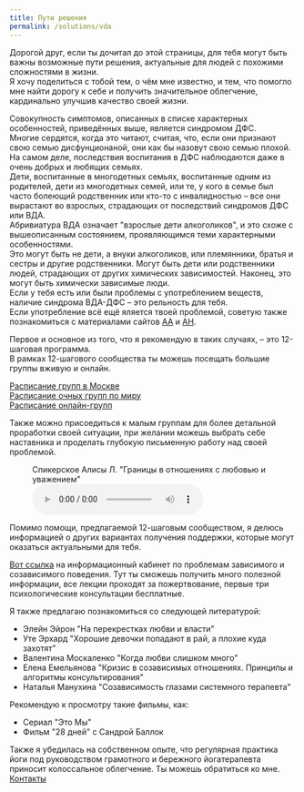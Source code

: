 ```yaml
---
title: Пути решения
permalink: /solutions/vda
---
```

Дорогой друг, если ты дочитал до этой страницы, для тебя могут быть важны возможные пути решения, актуальные для людей с похожими сложностями в жизни.  
Я хочу поделиться с тобой тем, о чём мне известно, и тем, что помогло мне найти дорогу к себе и получить значительное облегчение, кардинально улучшив качество своей жизни.

Совокупность симптомов, описанных в списке характерных особенностей, приведённых выше, является синдромом ДФС.  
Многие сердятся, когда это читают, считая, что, если они признают свою семью дисфунционаной, они как бы назовут свою семью плохой. На самом деле, последствия воспитания в ДФС наблюдаются даже в очень добрых и любящих семьях.  
Дети, воспитанные в многодетных семьях, воспитанные одним из родителей, дети из многодетных семей, или те, у кого в семье был часто болеющий родственник или кто-то с инвалидностью – все они вырастают во взрослых, страдающих от последствий синдромов ДФС или ВДА.  
Абривиатура ВДА означает "взрослые дети алкоголиков", и это схоже с вышеописанным состоянием, проявляющимся теми характерными особенностями.  
Это могут быть не дети, а внуки алкоголиков, или племянники, братья и сестры и другие родственники. Могут быть дети или родственники людей, страдающих от других химических зависимостей. Наконец, это могут быть химически зависимые люди.  
Если у тебя есть или были проблемы с употреблением веществ, наличие синдрома ВДА-ДФС – это рельность для тебя.  
Если употребление всё ещё яляется твоей проблемой, советую также познакомиться с материалами сайтов [АА](https://aarussia.ru/) и [АН](https://na-msk.ru/).

Первое и основное из того, что я рекомендую в таких случаях, – это 12-шаговая программа.  
В рамках 12-шагового сообщества ты можешь посещать большие группы вживую и онлайн.

[Расписание групп в Москве](https://vdamoscow.ru/sch-com/)  
[Расписание очных групп по миру](https://adultchildren.ru/groups/offline_list/)  
[Расписание онлайн-групп](https://adultchildren.ru/groups/online_list/)

Также можно присоедиться к малым группам для более детальной проработки своей ситуации, при желании можешь выбрать себе наставника и проделать глубокую письменную работу над своей проблемой. 

<figure>
    <figcaption>Спикерское Алисы Л. "Границы в отношениях с любовью и уважением"</figcaption>
    <audio controls>
        <source src="http://speakthetruth.ru.com/media/speakers_alisal.mp3" type="audio/mpeg">
        <p>Ваш браузер не поддерживает HTML5 аудио. Вот взамен
            <a href="http://speakthetruth.ru.com/media/speakers_alisal.mp3">ссылка на аудио</a></p>
    </audio>
</figure>

Помимо помощи, предлагаемой 12-шаговым сообществом, я делюсь информацией о других вариантах получения поддержки, которые могут оказаться актуальными для тебя.

[Вот ссылка](https://www.ikc-spb.com/) на информационный кабинет по проблемам зависимого и созависимого поведения. Тут ты сможешь получить много полезной информации, все лекции проходят за пожертвование, первые три психологические консультации бесплатные.
 
Я также предлагаю познакомиться со следующей литературой:
- Элейн Эйрон "На перекрестках любви и власти"  
- Уте Эрхард "Хорошие девочки попадают в рай, а плохие куда захотят"  
- Валентина Москаленко "Когда любви слишком много"  
- Елена Емельянова "Кризис в созависимых отношениях. Принципы и алгоритмы консультирования"  
- Наталья Манухина "Созависимость глазами системного терапевта"  
 
Рекомендую к просмотру такие фильмы, как:
- Сериал "Это Мы"
- Фильм "28 дней" с Сандрой Баллок
 
Также я убедилась на собственном опыте, что регулярная практика йоги под руководством грамотного и бережного йогатерапевта приносит колоссальное облегчение. Ты можешь обратиться ко мне.  
[Контакты](/contacts)